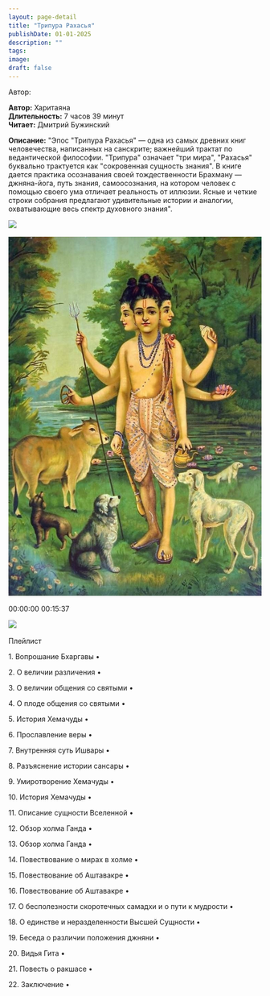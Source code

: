 ```yaml
---
layout: page-detail
title: "Трипура Рахасья"
publishDate: 01-01-2025
description: ""
tags:
image:
draft: false
---
```


Автор: 

**Автор:** Харитаяна  
**Длительность:** 7 часов 39 минут  
**Читает:** Дмитрий Бужинский

**Описание:** 
"Эпос "Трипура Рахасья" — одна из самых древних книг человечества, написанных на санскрите; важнейший трактат по ведантической философии. "Трипура" означает "три мира", "Рахасья" буквально трактуется как "сокровенная сущность знания". В книге дается практика осознавания своей тождественности Брахману — джняна-йога, путь знания, самоосознания, на котором человек с помощью своего ума отличает реальность от иллюзии. Ясные и четкие строки собрания предлагают удивительные истории и аналогии, охватывающие весь спектр духовного знания".

![](/knigi/kodex/img/show-playlist.svg) 

![](/upload/iblock/25d/25ddf48549a025a68caa17d31c782cb6.jpg) 

00:00:00 00:15:37 

![](/knigi/kodex/img/close.svg) 

 Плейлист

1\. Вопрошание Бхаргавы  • 

2\. О величии различения  • 

3\. О величии общения со святыми  • 

4\. О плоде общения со святыми  • 

5\. История Хемачуды  • 

6\. Прославление веры  • 

7\. Внутренняя суть Ишвары  • 

8\. Разъяснение истории сансары  • 

9\. Умиротворение Хемачуды  • 

10\. История Хемачуды  • 

11\. Описание сущности Вселенной  • 

12\. Обзор холма Ганда  • 

13\. Обзор холма Ганда  • 

14\. Повествование о мирах в холме  • 

15\. Повествование об Аштавакре  • 

16\. Повествование об Аштавакре  • 

17\. О бесполезности скоротечных самадхи и о пути к мудрости  • 

18\. О единстве и неразделенности Высшей Сущности  • 

19\. Беседа о различии положения джняни  • 

20\. Видья Гита  • 

21\. Повесть о ракшасе  • 

22\. Заключение  • 

  
